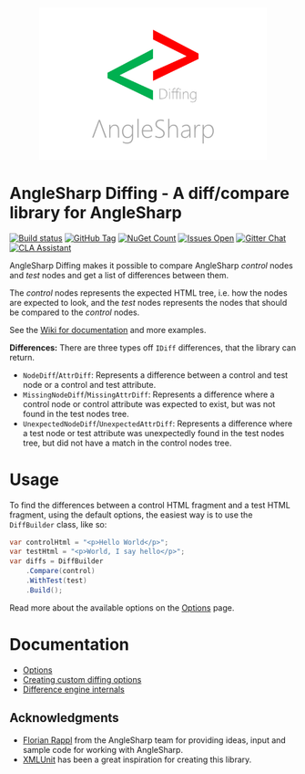 <p align="center">
  <img width="400" src="/docs/header.png">
</p>

# AngleSharp Diffing - A diff/compare library for AngleSharp
[![Build status](https://ci.appveyor.com/api/projects/status/8awr3r4ylwy9habm?svg=true)](https://ci.appveyor.com/project/FlorianRappl/anglesharp-diffing)
[![GitHub Tag](https://img.shields.io/github/tag/AngleSharp/AngleSharp.Diffing.svg?style=flat-square)](https://github.com/AngleSharp/AngleSharp.Diffing/releases)
[![NuGet Count](https://img.shields.io/nuget/dt/AngleSharp.Diffing.svg?style=flat-square)](https://www.nuget.org/packages/AngleSharp.Diffing/)
[![Issues Open](https://img.shields.io/github/issues/AngleSharp/AngleSharp.Diffing.svg?style=flat-square)](https://github.com/AngleSharp/AngleSharp.Diffing/issues)
[![Gitter Chat](http://img.shields.io/badge/gitter-AngleSharp/AngleSharp-blue.svg?style=flat-square)](https://gitter.im/AngleSharp/AngleSharp)
[![CLA Assistant](https://cla-assistant.io/readme/badge/AngleSharp/AngleSharp.Diffing?style=flat-square)](https://cla-assistant.io/AngleSharp/AngleSharp.Diffing)

AngleSharp Diffing makes it possible to compare AngleSharp _control_ nodes and _test_ nodes and get a list of differences between them.

The _control_ nodes represents the expected HTML tree, i.e. how the nodes are expected to look, and the _test_ nodes represents the nodes that should be compared to the _control_ nodes.

See the [Wiki for documentation](https://github.com/AngleSharp/AngleSharp.Diffing/wiki) and more examples.

**Differences:** There are three types off `IDiff` differences, that the library can return. 

- `NodeDiff`/`AttrDiff`: Represents a difference between a control and test node or a control and test attribute.
- `MissingNodeDiff`/`MissingAttrDiff`: Represents a difference where a control node or control attribute was expected to exist, but was not found in the test nodes tree.
- `UnexpectedNodeDiff`/`UnexpectedAttrDiff`: Represents a difference where a test node or test attribute was unexpectedly found in the test nodes tree, but did not have a match in the control nodes tree.

# Usage
To find the differences between a control HTML fragment and a test HTML fragment, using the default options, the easiest way is to use the `DiffBuilder` class, like so:

```csharp
var controlHtml = "<p>Hello World</p>";
var testHtml = "<p>World, I say hello</p>";
var diffs = DiffBuilder
    .Compare(control)
    .WithTest(test)
    .Build();
```

Read more about the available options on the [Options](/docs/Options.md) page.

# Documentation
- [Options](/docs/Options.md)
- [Creating custom diffing options](/docs/CustomOptions.md)
- [Difference engine internals](/docs/DiffingEngineInternals.md)

## Acknowledgments
- [Florian Rappl](https://github.com/FlorianRappl) from the AngleSharp team for providing ideas, input and sample code for working with AngleSharp. 
- [XMLUnit](https://www.xmlunit.org) has been a great inspiration for creating this library.
